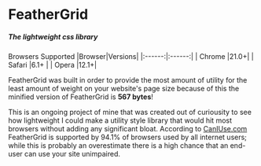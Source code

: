 # FeatherGrid
##### The lightweight css library  
   
Browsers Supported
|Browser|Versions|
|:------:|:------:|
| Chrome |21.0+|
| Safari |6.1+ |
| Opera  |12.1+|
  
FeatherGrid was built in order to provide the most amount of utility for the least amount of weight on your website's page size because of this the minified version of FeatherGrid is **567 bytes**!  
  
This is an ongoing project of mine that was created out of curiousity to see how lightweight I could make a utility style library that would hit most browsers without adding any significant bloat. According to [CanIUse.com](http://caniuse.com/#search=flexbox) FeatherGrid is supported by 94.1% of browsers used by all internet users; while this is probably an overestimate there is a high chance that an end-user can use your site unimpaired.
